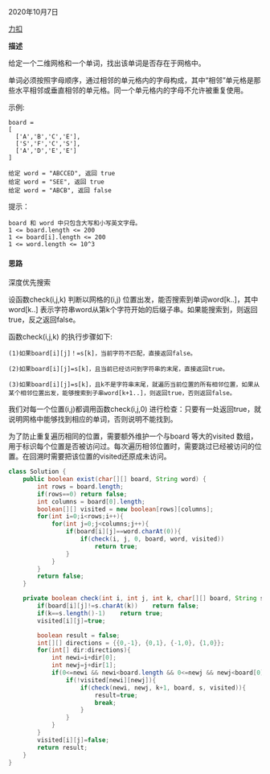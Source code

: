 2020年10月7日

[力扣](https://leetcode-cn.com/problems/word-search/)

**描述**

给定一个二维网格和一个单词，找出该单词是否存在于网格中。

单词必须按照字母顺序，通过相邻的单元格内的字母构成，其中“相邻”单元格是那些水平相邻或垂直相邻的单元格。同一个单元格内的字母不允许被重复使用。

示例:
```
board =
[
  ['A','B','C','E'],
  ['S','F','C','S'],
  ['A','D','E','E']
]

给定 word = "ABCCED", 返回 true
给定 word = "SEE", 返回 true
给定 word = "ABCB", 返回 false
```

提示：
```
board 和 word 中只包含大写和小写英文字母。
1 <= board.length <= 200
1 <= board[i].length <= 200
1 <= word.length <= 10^3
```

#### 思路

深度优先搜索

设函数check(i,j,k) 判断以网格的(i,j) 位置出发，能否搜索到单词word[k..]，其中word[k..] 表示字符串word从第k个字符开始的后缀子串。如果能搜索到，则返回true，反之返回false。

函数check(i,j,k) 的执行步骤如下:
```
(1)如果board[i][j]！=s[k]，当前字符不匹配，直接返回false。

(2)如果board[i][j]=s[k]，且当前已经访问到字符串的末尾，直接返回true。

(3)如果board[i][j]=s[k]，且k不是字符串末尾，就遍历当前位置的所有相邻位置，如果从某个相邻位置出发，能够搜索到子串word[k+1..]，则返回true，否则返回false。
```
我们对每一个位置(i,j)都调用函数check(i,j,0) 进行检查：只要有一处返回true，就说明网格中能够找到相应的单词，否则说明不能找到。

为了防止重复遍历相同的位置，需要额外维护一个与board 等大的visited 数组，用于标识每个位置是否被访问过。每次遍历相邻位置时，需要跳过已经被访问的位置。在回溯时需要把该位置的visited还原成未访问。

```java
class Solution {
    public boolean exist(char[][] board, String word) {
        int rows = board.length;
        if(rows==0) return false;
        int columns = board[0].length;
        boolean[][] visited = new boolean[rows][columns];
        for(int i=0;i<rows;i++){
            for(int j=0;j<columns;j++){
                if(board[i][j]==word.charAt(0)){
                    if(check(i, j, 0, board, word, visited))
                        return true;
                }
            }
        }
        return false;
    }

    private boolean check(int i, int j, int k, char[][] board, String s, boolean[][] visited){
        if(board[i][j]!=s.charAt(k))    return false;
        if(k==s.length()-1)    return true;
        visited[i][j]=true;

        boolean result = false;
        int[][] directions = {{0,-1}, {0,1}, {-1,0}, {1,0}};
        for(int[] dir:directions){
            int newi=i+dir[0];
            int newj=j+dir[1];
            if(0<=newi && newi<board.length && 0<=newj && newj<board[0].length){
                if(!visited[newi][newj]){
                    if(check(newi, newj, k+1, board, s, visited)){
                        result=true;
                        break;
                    }
                }
            }
        }
        visited[i][j]=false;
        return result;
    }
}
```
